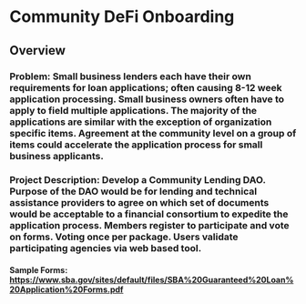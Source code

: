 # Community DeFi Onboarding
## Overview
### Problem: Small business lenders each have their own requirements for loan applications; often causing 8-12 week application processing. Small business owners often have to apply to field multiple applications. The majority of the applications are similar with the exception of organization specific items. Agreement at the community level on a group of items could accelerate the application process for small business applicants.
### Project Description: Develop a Community Lending DAO. Purpose of the DAO would be for lending and technical assistance providers to agree on which set of documents would be acceptable to a financial consortium to expedite the application process. Members register to participate and vote on forms. Voting once per package. Users validate participating agencies via web based tool.
#### Sample Forms: https://www.sba.gov/sites/default/files/SBA%20Guaranteed%20Loan%20Application%20Forms.pdf
